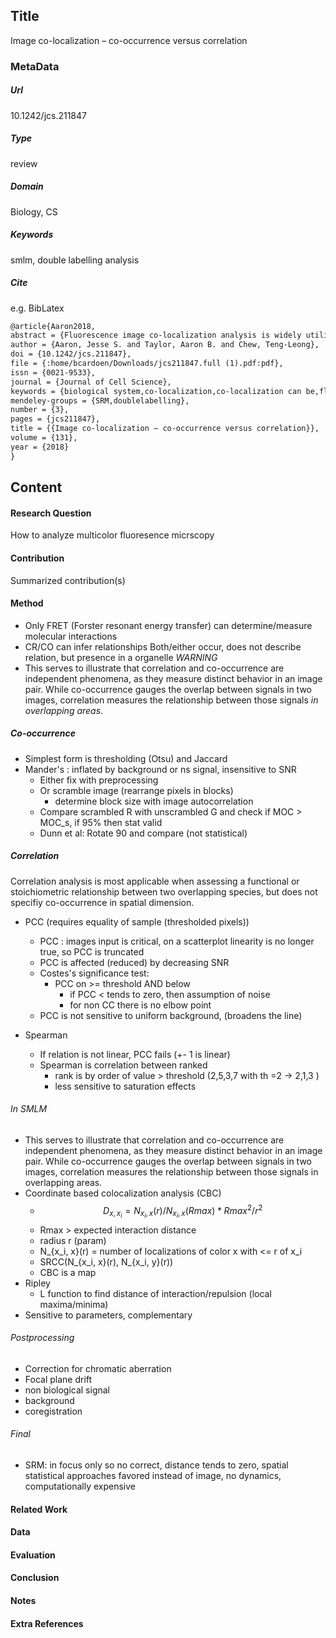 ## Title
Image co-localization – co-occurrence versus correlation
### MetaData
##### Url
10.1242/jcs.211847
##### Type
review
##### Domain
Biology, CS

##### Keywords
smlm, double labelling analysis



##### Cite
e.g. BibLatex
```LaTex
@article{Aaron2018,
abstract = {Fluorescence image co-localization analysis is widely utilized to suggest biomolecular interaction. However, there exists some confusion as to its correct implementation and interpretation. In reality, co-localization analysis consists of at least two distinct sets of methods, termed co-occurrence and correlation. Each approach has inherent and often contrasting strengths and weaknesses. Yet, neither one can be considered to always be preferable for any given application. Rather, each method is most appropriate for answering different types of biological question. This Review discusses the main factors affecting multicolor image co-occurrence and correlation analysis, while giving insight into the types of biological behavior that are better suited to one approach or the other. Further, the limits of pixel-based co-localization analysis are discussed in the context of increasingly popular super-resolution imaging techniques.},
author = {Aaron, Jesse S. and Taylor, Aaron B. and Chew, Teng-Leong},
doi = {10.1242/jcs.211847},
file = {:home/bcardoen/Downloads/jcs211847.full (1).pdf:pdf},
issn = {0021-9533},
journal = {Journal of Cell Science},
keywords = {biological system,co-localization,co-localization can be,fluorescence microscopy,image analysis,manders,more strategically employed,pearson,pitfalls of,this review explores how,we outline strengths and},
mendeley-groups = {SRM,doublelabelling},
number = {3},
pages = {jcs211847},
title = {{Image co-localization – co-occurrence versus correlation}},
volume = {131},
year = {2018}
}


```
## Content
#### Research Question
How to analyze multicolor fluoresence micrscopy

#### Contribution
Summarized contribution(s)

#### Method
- Only FRET (Forster resonant energy transfer) can determine/measure molecular interactions
- CR/CO can infer relationships
Both/either occur, does not describe relation, but presence in a organelle
*WARNING*
- This serves to illustrate that correlation and co-occurrence are independent phenomena, as they measure distinct behavior in an image pair. While co-occurrence gauges the overlap between signals in two images, correlation measures the relationship between those signals *in overlapping areas*.
##### Co-occurrence

- Simplest form is thresholding (Otsu) and Jaccard
- Mander's : inflated by background or ns signal, insensitive to SNR
  - Either fix with preprocessing
  - Or scramble image (rearrange pixels in blocks)
    - determine block size with image autocorrelation
  - Compare scrambled R with unscrambled G and check if MOC > MOC_s, if 95% then stat valid
  - Dunn et al: Rotate 90 and compare (not statistical)



##### Correlation
Correlation analysis is most applicable when assessing a functional or stoichiometric relationship between two overlapping species, but does not specifiy co-occurrence in spatial dimension.

- PCC (requires equality of sample (thresholded pixels))
  - PCC : images input is critical, on a scatterplot linearity is no longer true, so PCC is truncated
  - PCC is affected (reduced) by decreasing SNR
  - Costes's significance test:
    - PCC on >= threshold AND below
      - if PCC < tends to zero, then assumption of noise
      - for non CC there is no elbow point
  - PCC is not sensitive to uniform background, (broadens the line)

- Spearman
  - If relation is not linear, PCC fails (+- 1 is linear)
  - Spearman is correlation between ranked
    - rank is by order of value > threshold (2,5,3,7 with th =2 -> 2,1,3 )
    - less sensitive to saturation effects

###### In SMLM
- This serves to illustrate that correlation and co-occurrence are independent phenomena, as they measure distinct behavior in an image pair. While co-occurrence gauges the overlap between signals in two images, correlation measures the relationship between those signals in overlapping areas.
- Coordinate based colocalization analysis (CBC)
  - $$ D_{x, x_i} = N_{x_i, x}(r) / N_{x_i, x}(Rmax) *  Rmax^2 / r^2 $$
  - Rmax > expected interaction distance
  - radius r (param)
  - N_{x_i, x}(r) = number of localizations of color x with <= r of x_i
  - SRCC(N_{x_i, x}(r), N_{x_i, y}(r))
  - CBC is a map
- Ripley
  - L function to find distance of interaction/repulsion (local maxima/minima)
- Sensitive to parameters, complementary
###### Postprocessing
- Correction for chromatic aberration
- Focal plane drift
- non biological signal
- background
- coregistration

###### Final
- SRM: in focus only so no correct, distance tends to zero, spatial statistical approaches favored instead of image, no dynamics, computationally expensive


#### Related Work

#### Data


#### Evaluation

#### Conclusion

#### Notes

#### Extra References
